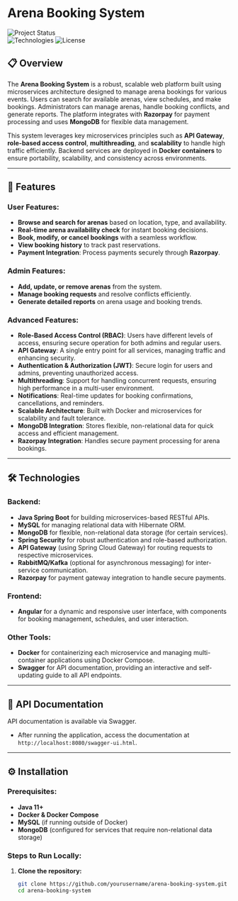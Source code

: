 # Arena Booking System  

![Project Status](https://img.shields.io/badge/Status-Active-brightgreen.svg)  
![Technologies](https://img.shields.io/badge/Technologies-Java%2C%20Spring%20Boot%2C%20MySQL%2C%20MongoDB%2C%20Angular%2C%20Docker%2C%20Swagger%2C%20Razorpay-blue.svg)
![License](https://img.shields.io/badge/License-MIT-lightgrey.svg)  

## 📋 Overview  

The **Arena Booking System** is a robust, scalable web platform built using microservices architecture designed to manage arena bookings for various events. Users can search for available arenas, view schedules, and make bookings. Administrators can manage arenas, handle booking conflicts, and generate reports. The platform integrates with **Razorpay** for payment processing and uses **MongoDB** for flexible data management.  

This system leverages key microservices principles such as **API Gateway**, **role-based access control**, **multithreading**, and **scalability** to handle high traffic efficiently. Backend services are deployed in **Docker containers** to ensure portability, scalability, and consistency across environments.

---

## 🚀 Features  

### User Features:  
- **Browse and search for arenas** based on location, type, and availability.  
- **Real-time arena availability check** for instant booking decisions.  
- **Book, modify, or cancel bookings** with a seamless workflow.  
- **View booking history** to track past reservations.  
- **Payment Integration**: Process payments securely through **Razorpay**.  

### Admin Features:  
- **Add, update, or remove arenas** from the system.  
- **Manage booking requests** and resolve conflicts efficiently.  
- **Generate detailed reports** on arena usage and booking trends.  

### Advanced Features:  
- **Role-Based Access Control (RBAC)**: Users have different levels of access, ensuring secure operation for both admins and regular users.  
- **API Gateway**: A single entry point for all services, managing traffic and enhancing security.  
- **Authentication & Authorization (JWT)**: Secure login for users and admins, preventing unauthorized access.  
- **Multithreading**: Support for handling concurrent requests, ensuring high performance in a multi-user environment.  
- **Notifications**: Real-time updates for booking confirmations, cancellations, and reminders.  
- **Scalable Architecture**: Built with Docker and microservices for scalability and fault tolerance.  
- **MongoDB Integration**: Stores flexible, non-relational data for quick access and efficient management.  
- **Razorpay Integration**: Handles secure payment processing for arena bookings.

---

## 🛠️ Technologies  

### Backend:  
- **Java Spring Boot** for building microservices-based RESTful APIs.  
- **MySQL** for managing relational data with Hibernate ORM.  
- **MongoDB** for flexible, non-relational data storage (for certain services).  
- **Spring Security** for robust authentication and role-based authorization.  
- **API Gateway** (using Spring Cloud Gateway) for routing requests to respective microservices.  
- **RabbitMQ/Kafka** (optional for asynchronous messaging) for inter-service communication.  
- **Razorpay** for payment gateway integration to handle secure payments.  

### Frontend:  
- **Angular** for a dynamic and responsive user interface, with components for booking management, schedules, and user interaction.  

### Other Tools:  
- **Docker** for containerizing each microservice and managing multi-container applications using Docker Compose.  
- **Swagger** for API documentation, providing an interactive and self-updating guide to all API endpoints.  

---

## 📑 API Documentation  

API documentation is available via Swagger.  
- After running the application, access the documentation at `http://localhost:8080/swagger-ui.html`.

---

## ⚙️ Installation  

### Prerequisites:  
- **Java 11+**  
- **Docker & Docker Compose**  
- **MySQL** (if running outside of Docker)  
- **MongoDB** (configured for services that require non-relational data storage)  

### Steps to Run Locally:  

1. **Clone the repository:**  
   ```bash  
   git clone https://github.com/yourusername/arena-booking-system.git  
   cd arena-booking-system
